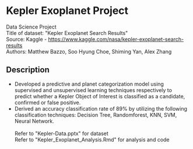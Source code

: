 # Kepler Exoplanet Project 
Data Science Project <br />
Title of dataset: "Kepler Exoplanet Search Results" <br />
Source: Kaggle -  https://www.kaggle.com/nasa/kepler-exoplanet-search-results  <br />
Authors: Matthew Bazzo, Soo Hyung Choe, Shiming Yan, Alex Zhang 
## Description 
- Developed a predictive and planet categorization model using supervised and unsupervised learning techniques respectively to predict whether a Kepler Object of Interest is classified as a candidate, confirmed or false positive.
- Derived an accuracy classification rate of 89% by utilizing the following classification techniques: Decision Tree, Randomforest, KNN, SVM, Neural Network. <br /><br />
Refer to "Kepler-Data.pptx" for dataset<br />
Refer to "Kepler_Exoplanet_Analysis.Rmd" for analysis and code 

